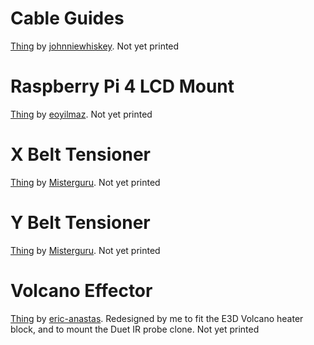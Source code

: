 # Cable Guides
[Thing](https://www.thingiverse.com/thing:2920060) by [johnniewhiskey](https://www.thingiverse.com/johnniewhiskey/designs). Not yet printed

# Raspberry Pi 4 LCD Mount
[Thing](https://www.thingiverse.com/thing:4586351) by [eoyilmaz](https://www.thingiverse.com/thing:4586351). Not yet printed

# X Belt Tensioner
[Thing](https://www.thingiverse.com/thing:3319649) by [Misterguru](https://www.thingiverse.com/misterguru/designs).
Not yet printed

# Y Belt Tensioner
[Thing](https://www.thingiverse.com/thing:3268192) by [Misterguru](https://www.thingiverse.com/misterguru/designs).
Not yet printed

# Volcano Effector
[Thing](https://www.thingiverse.com/thing:4369859) by [eric-anastas](https://www.thingiverse.com/eric-anastas/designs). Redesigned by me to fit the E3D Volcano heater block, and to mount the Duet IR probe clone. Not yet printed